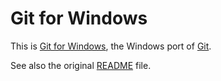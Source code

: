 Git for Windows
===============

This is [Git for Windows](http://git-for-windows.github.io/), the Windows port
of [Git](http://git-scm.com/).

See also the original [README](https://github.com/git-for-windows/git/blob/master/README.md) file.
